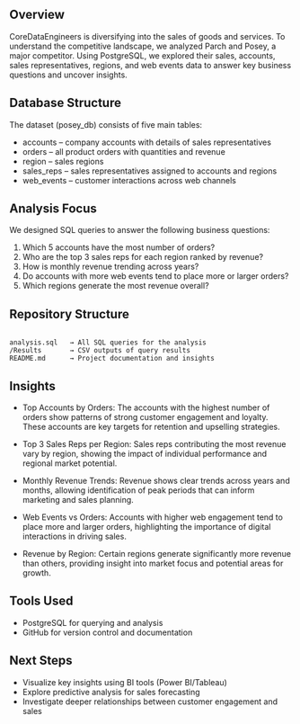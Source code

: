 ## Overview

CoreDataEngineers is diversifying into the sales of goods and services. To understand the competitive landscape, we analyzed Parch and Posey, a major competitor. Using PostgreSQL, we explored their sales, accounts, sales representatives, regions, and web events data to answer key business questions and uncover insights.

## Database Structure

The dataset (posey_db) consists of five main tables:

* accounts – company accounts with details of sales representatives  
* orders – all product orders with quantities and revenue  
* region – sales regions  
* sales_reps – sales representatives assigned to accounts and regions  
* web_events – customer interactions across web channels  

## Analysis Focus

We designed SQL queries to answer the following business questions:

1. Which 5 accounts have the most number of orders?  
2. Who are the top 3 sales reps for each region ranked by revenue?  
3. How is monthly revenue trending across years?  
4. Do accounts with more web events tend to place more or larger orders?  
5. Which regions generate the most revenue overall?  

## Repository Structure

```

analysis.sql   → All SQL queries for the analysis
/Results       → CSV outputs of query results
README.md      → Project documentation and insights

```

## Insights

* Top Accounts by Orders: The accounts with the highest number of orders show patterns of strong customer engagement and loyalty. These accounts are key targets for retention and upselling strategies.  

* Top 3 Sales Reps per Region: Sales reps contributing the most revenue vary by region, showing the impact of individual performance and regional market potential.  

* Monthly Revenue Trends: Revenue shows clear trends across years and months, allowing identification of peak periods that can inform marketing and sales planning.  

* Web Events vs Orders: Accounts with higher web engagement tend to place more and larger orders, highlighting the importance of digital interactions in driving sales.  

* Revenue by Region: Certain regions generate significantly more revenue than others, providing insight into market focus and potential areas for growth.  

## Tools Used

* PostgreSQL for querying and analysis  
* GitHub for version control and documentation  

## Next Steps

* Visualize key insights using BI tools (Power BI/Tableau)  
* Explore predictive analysis for sales forecasting  
* Investigate deeper relationships between customer engagement and sales  
```
